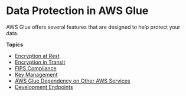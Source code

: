 # Data Protection in AWS Glue<a name="data-protection"></a>

AWS Glue offers several features that are designed to help protect your data\.

**Topics**
+ [Encryption at Rest](encryption-at-rest.md)
+ [Encryption in Transit](encryption-in-transit.md)
+ [FIPS Compliance](fips-compliance.md)
+ [Key Management](key-management.md)
+ [AWS Glue Dependency on Other AWS Services](dependency-on-other-services.md)
+ [Development Endpoints](dev-endpoints.md)